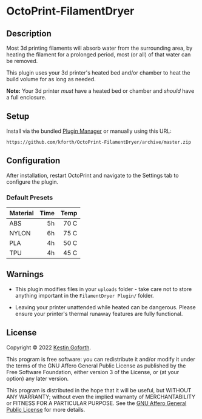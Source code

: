 # OctoPrint-FilamentDryer

## Description

Most 3d printing filaments will absorb water from the surrounding area, by heating the filament for a prolonged period, most (or all) of that water can be removed.

This plugin uses your 3d printer's heated bed and/or chamber to heat the build volume for as long as needed.

**Note:** Your 3d printer *must* have a heated bed or chamber and *should* have a full enclosure.

## Setup

Install via the bundled [Plugin Manager](https://docs.octoprint.org/en/master/bundledplugins/pluginmanager.html)
or manually using this URL:

    https://github.com/kforth/OctoPrint-FilamentDryer/archive/master.zip

## Configuration

After installation, restart OctoPrint and navigate to the Settings tab to configure the plugin.

### Default Presets

| Material | Time | Temp |
| :------- | ---: | ---: |
| ABS      |   5h | 70 C |
| NYLON    |   6h | 75 C |
| PLA      |   4h | 50 C |
| TPU      |   4h | 45 C |

## Warnings

- This plugin modifies files in your `uploads` folder - take care not to store anything important in the `FilamentDryer Plugin/` folder.

- Leaving your printer unattended while heated can be dangerous. Please ensure your printer's thermal runaway features are fully functional.

## License

Copyright © 2022 [Kestin Goforth](https://github.com/kforth/).

This program is free software: you can redistribute it and/or modify it under the terms of the GNU Affero General Public License as published by the Free Software Foundation, either version 3 of the License, or (at your option) any later version.

This program is distributed in the hope that it will be useful, but WITHOUT ANY WARRANTY; without even the implied warranty of MERCHANTABILITY or FITNESS FOR A PARTICULAR PURPOSE.  See the [GNU Affero General Public License](https://www.gnu.org/licenses/agpl-3.0.en.html) for more details.
